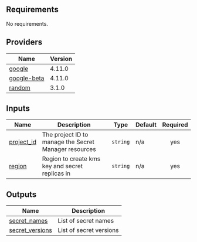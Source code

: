 ## Requirements

No requirements.

## Providers

| Name | Version |
|------|---------|
| <a name="provider_google"></a> [google](#provider\_google) | 4.11.0 |
| <a name="provider_google-beta"></a> [google-beta](#provider\_google-beta) | 4.11.0 |
| <a name="provider_random"></a> [random](#provider\_random) | 3.1.0 |

## Inputs

| Name | Description | Type | Default | Required |
|------|-------------|------|---------|:--------:|
| <a name="input_project_id"></a> [project\_id](#input\_project\_id) | The project ID to manage the Secret Manager resources | `string` | n/a | yes |
| <a name="input_region"></a> [region](#input\_region) | Region to create kms key and secret replicas in | `string` | n/a | yes |

## Outputs

| Name | Description |
|------|-------------|
| <a name="output_secret_names"></a> [secret\_names](#output\_secret\_names) | List of secret names |
| <a name="output_secret_versions"></a> [secret\_versions](#output\_secret\_versions) | List of secret versions |
